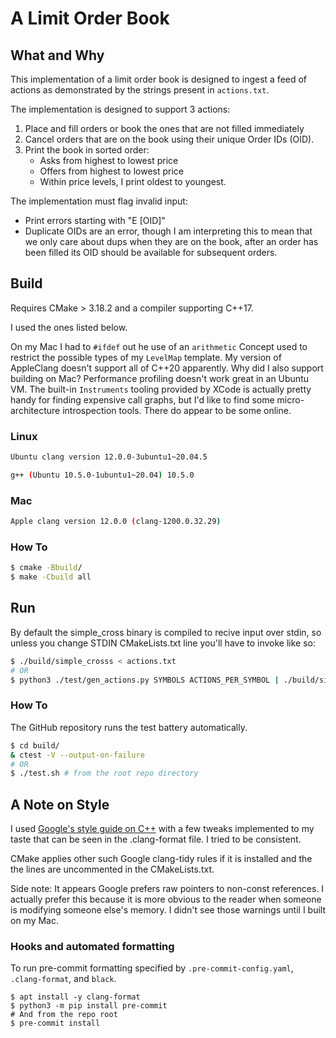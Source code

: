# A Limit Order Book

## What and Why
This implementation of a limit order book is designed to ingest a feed of actions as demonstrated by the strings present in `actions.txt`.

The implementation is designed to support 3 actions:
1. Place and fill orders or book the ones that are not filled immediately
2. Cancel orders that are on the book using their unique Order IDs (OID).
3. Print the book in sorted order:
    - Asks from highest to lowest price
    - Offers from highest to lowest price
    - Within price levels, I print oldest to youngest.

The implementation must flag invalid input:
- Print errors starting with "E [OID]"
- Duplicate OIDs are an error, though I am interpreting this to mean that we only care about dups when they are on the book, after an order has been filled its OID should be available for subsequent orders.

## Build
Requires CMake > 3.18.2 and a compiler supporting C++17.

I used the ones listed below.

On my Mac I had to `#ifdef` out he use of an `arithmetic` Concept
used to restrict the possible types of my `LevelMap` template. My version of
AppleClang doesn't support all of C++20 apparently.
Why did I also support building on Mac? Performance profiling doesn't work great in an Ubuntu VM.
The built-in `Instruments` tooling provided by XCode is actually pretty handy for finding expensive call graphs,
but I'd like to find some micro-architecture introspection tools. There do appear to be some online.

### Linux
```bash
Ubuntu clang version 12.0.0-3ubuntu1~20.04.5
```
```bash
g++ (Ubuntu 10.5.0-1ubuntu1~20.04) 10.5.0
```

### Mac
```bash
Apple clang version 12.0.0 (clang-1200.0.32.29)
```

### How To
```bash
$ cmake -Bbuild/
$ make -Cbuild all
```

## Run

By default the simple_cross binary is compiled to recive input over stdin, so unless you change
STDIN CMakeLists.txt line you'll have to invoke like so:
```bash
$ ./build/simple_crosss < actions.txt
# OR
$ python3 ./test/gen_actions.py SYMBOLS ACTIONS_PER_SYMBOL | ./build/simple_cross
```

### How To

The GitHub repository runs the test battery automatically.

```bash
$ cd build/
& ctest -V --output-on-failure
# OR
$ ./test.sh # from the root repo directory
```

## A Note on Style

I used [Google's style guide on C++](https://google.github.io/styleguide/cppguide.html) with a few tweaks implemented to my taste that can be seen in the .clang-format file. I tried to be consistent.

CMake applies other such Google clang-tidy rules if it is installed and the the lines are uncommented in the CMakeLists.txt.

Side note: It appears Google prefers raw pointers to non-const references. I actually prefer this because it is more obvious to the reader when someone is modifying someone else's memory. I didn't see those warnings until I built on my Mac.

### Hooks and automated formatting
To run pre-commit formatting specified by `.pre-commit-config.yaml`, `.clang-format`, and `black`.
```
$ apt install -y clang-format
$ python3 -m pip install pre-commit
# And from the repo root
$ pre-commit install
```
